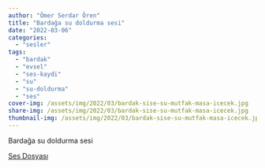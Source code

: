 ```yaml
---
author: "Ömer Serdar Ören"
title: "Bardağa su doldurma sesi"
date: "2022-03-06"
categories: 
  - "sesler"
tags: 
  - "bardak"
  - "evsel"
  - "ses-kaydi"
  - "su"
  - "su-doldurma"
  - "ses"
cover-img: /assets/img/2022/03/bardak-sise-su-mutfak-masa-icecek.jpg
share-img: /assets/img/2022/03/bardak-sise-su-mutfak-masa-icecek.jpg
thumbnail-img: /assets/img/2022/03/bardak-sise-su-mutfak-masa-icecek.jpg
---
```


Bardağa su doldurma sesi

[Ses Dosyası](/assets/sounds/2022/03/bardaga-su-doldurma-sesi.mp3)
